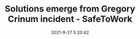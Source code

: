 ---
"title": "Solutions emerge from Gregory Crinum incident - SafeToWork"
"date": "2021-9-27 5:20:42"
"feed_name": "GOOGLENEWSMINING"
"feed_website": "https://news.google.com/search?q=mining%2Bincident&hl=en-US&gl=US&ceid=US:en"
"feed_rss": "https://news.google.com/rss/search?q=mining%2Bincident&hl=en-US&gl=US&ceid=US:en"
"link": "https://safetowork.com.au/solutions-emerge-from-gregory-crinum-incident/"
"source": "{'href': 'https://safetowork.com.au', 'title': 'SafeToWork'}"
"file": "_posts/2021-1-1-ddeb6e255db5de1cbb4f611cb89cf868bfbba3bc.md"
"accident": "1"
"drilling": "0"
"dead": "0"
"injured": "0"
"arrested": "0"
"where": "unknown site"
"place": "unknown place"
---